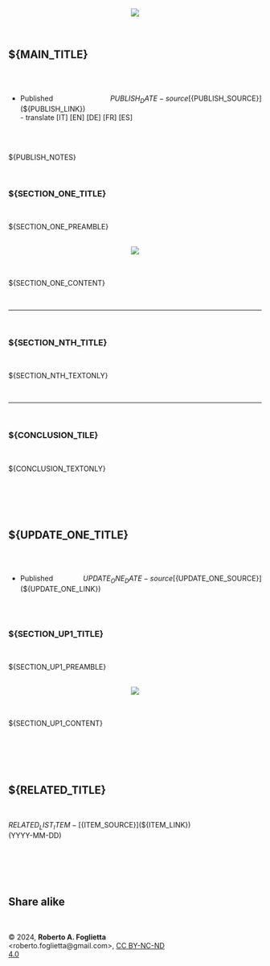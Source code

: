 <div id="firstdiv" style="max-width: 800px; margin: auto; white-space: pre-wrap; text-align: justify;">

<div align="center"><img src="img/${HEAD_IMAGE_NAME}"><br/></div>

## ${MAIN_TITLE}

* Published ${PUBLISH_DATE} - source [${PUBLISH_SOURCE}](${PUBLISH_LINK}) - translate [IT] [EN] [DE] [FR] [ES]

${PUBLISH_NOTES}

### ${SECTION_ONE_TITLE}

${SECTION_ONE_PREAMBLE}

<div align="center"><img src="${SECTION_ONE_IMAGE}"><br/></div>

${SECTION_ONE_CONTENT}

---

### ${SECTION_NTH_TITLE}

${SECTION_NTH_TEXTONLY}

---

### ${CONCLUSION_TILE}

${CONCLUSION_TEXTONLY}

<br/>

## ${UPDATE_ONE_TITLE}

* Published ${UPDATE_ONE_DATE} - source [${UPDATE_ONE_SOURCE}](${UPDATE_ONE_LINK})

### ${SECTION_UP1_TITLE}

${SECTION_UP1_PREAMBLE}

<div align="center"><img src="${SECTION_UP1_IMAGE}"><br/></div>

${SECTION_UP1_CONTENT}

<br/>

## ${RELATED_TITLE}

${RELATED_LIST_ITEM} - [${ITEM_SOURCE}](${ITEM_LINK}) (YYYY-MM-DD)

<br/>

## Share alike

&copy; 2024, **Roberto A. Foglietta** \<roberto.foglietta<span>@</span>gmail.com\>, [CC BY-NC-ND 4.0](https://creativecommons.org/licenses/by-nc-nd/4.0/)

</div>
